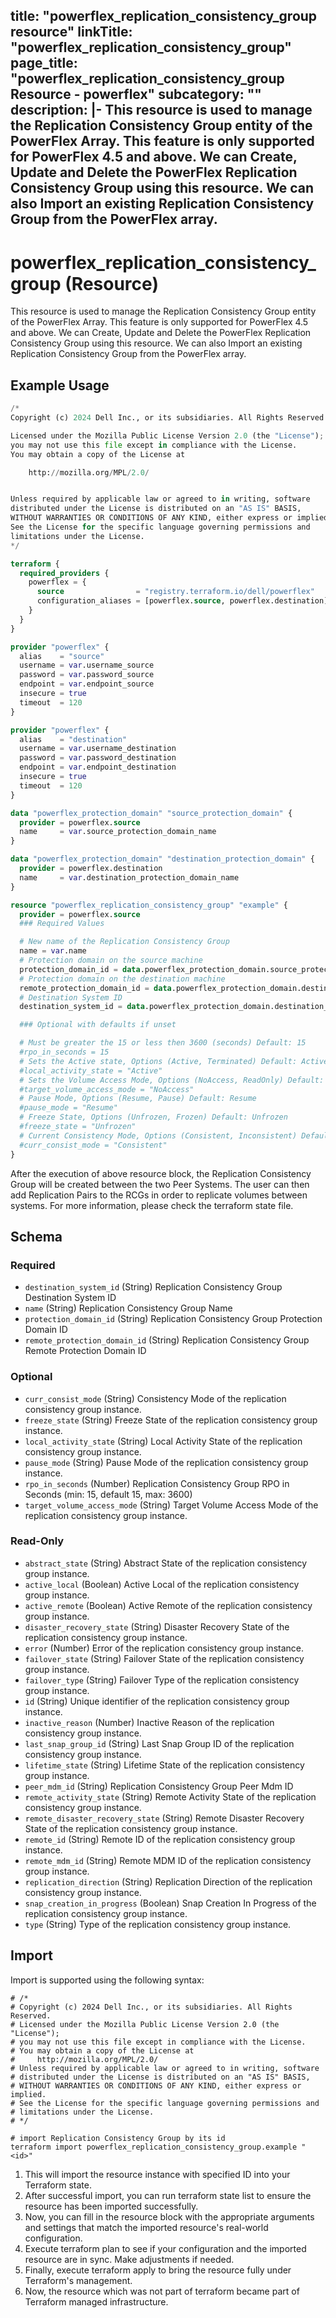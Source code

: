 title: "powerflex_replication_consistency_group resource"
linkTitle: "powerflex_replication_consistency_group"
page_title: "powerflex_replication_consistency_group Resource - powerflex"
subcategory: ""
description: |-
  This resource is used to manage the Replication Consistency Group entity of the PowerFlex Array. This feature is only supported for PowerFlex 4.5 and above. We can Create, Update and Delete the PowerFlex Replication Consistency Group using this resource. We can also Import an existing Replication Consistency Group from the PowerFlex array.
---

# powerflex_replication_consistency_group (Resource)

This resource is used to manage the Replication Consistency Group entity of the PowerFlex Array. This feature is only supported for PowerFlex 4.5 and above. We can Create, Update and Delete the PowerFlex Replication Consistency Group using this resource. We can also Import an existing Replication Consistency Group from the PowerFlex array.

## Example Usage

```terraform
/*
Copyright (c) 2024 Dell Inc., or its subsidiaries. All Rights Reserved.

Licensed under the Mozilla Public License Version 2.0 (the "License");
you may not use this file except in compliance with the License.
You may obtain a copy of the License at

    http://mozilla.org/MPL/2.0/


Unless required by applicable law or agreed to in writing, software
distributed under the License is distributed on an "AS IS" BASIS,
WITHOUT WARRANTIES OR CONDITIONS OF ANY KIND, either express or implied.
See the License for the specific language governing permissions and
limitations under the License.
*/

terraform {
  required_providers {
    powerflex = {
      source                = "registry.terraform.io/dell/powerflex"
      configuration_aliases = [powerflex.source, powerflex.destination]
    }
  }
}

provider "powerflex" {
  alias    = "source"
  username = var.username_source
  password = var.password_source
  endpoint = var.endpoint_source
  insecure = true
  timeout  = 120
}

provider "powerflex" {
  alias    = "destination"
  username = var.username_destination
  password = var.password_destination
  endpoint = var.endpoint_destination
  insecure = true
  timeout  = 120
}

data "powerflex_protection_domain" "source_protection_domain" {
  provider = powerflex.source
  name     = var.source_protection_domain_name
}

data "powerflex_protection_domain" "destination_protection_domain" {
  provider = powerflex.destination
  name     = var.destination_protection_domain_name
}

resource "powerflex_replication_consistency_group" "example" {
  provider = powerflex.source
  ### Required Values

  # New name of the Replication Consistency Group
  name = var.name
  # Protection domain on the source machine
  protection_domain_id = data.powerflex_protection_domain.source_protection_domain.protection_domains[0].id
  # Protection domain on the destination machine
  remote_protection_domain_id = data.powerflex_protection_domain.destination_protection_domain.protection_domains[0].id
  # Destination System ID
  destination_system_id = data.powerflex_protection_domain.destination_protection_domain.protection_domains[0].system_id

  ### Optional with defaults if unset

  # Must be greater the 15 or less then 3600 (seconds) Default: 15
  #rpo_in_seconds = 15
  # Sets the Active state, Options (Active, Terminated) Default: Active
  #local_activity_state = "Active"
  # Sets the Volume Access Mode, Options (NoAccess, ReadOnly) Default: NoAccess
  #target_volume_access_mode = "NoAccess"
  # Pause Mode, Options (Resume, Pause) Default: Resume
  #pause_mode = "Resume"
  # Freeze State, Options (Unfrozen, Frozen) Default: Unfrozen
  #freeze_state = "Unfrozen"
  # Current Consistency Mode, Options (Consistent, Inconsistent) Default: Consistent
  #curr_consist_mode = "Consistent"
}
```

After the execution of above resource block, the Replication Consistency Group will be created between the two Peer Systems. 
The user can then add Replication Pairs to the RCGs in order to replicate volumes between systems.
For more information, please check the terraform state file.

<!-- schema generated by tfplugindocs -->
## Schema

### Required

- `destination_system_id` (String) Replication Consistency Group Destination System ID
- `name` (String) Replication Consistency Group Name
- `protection_domain_id` (String) Replication Consistency Group Protection Domain ID
- `remote_protection_domain_id` (String) Replication Consistency Group Remote Protection Domain ID

### Optional

- `curr_consist_mode` (String) Consistency Mode of the replication consistency group instance.
- `freeze_state` (String) Freeze State of the replication consistency group instance.
- `local_activity_state` (String) Local Activity State of the replication consistency group instance.
- `pause_mode` (String) Pause Mode of the replication consistency group instance.
- `rpo_in_seconds` (Number) Replication Consistency Group RPO in Seconds (min: 15, default 15, max: 3600)
- `target_volume_access_mode` (String) Target Volume Access Mode of the replication consistency group instance.

### Read-Only

- `abstract_state` (String) Abstract State of the replication consistency group instance.
- `active_local` (Boolean) Active Local of the replication consistency group instance.
- `active_remote` (Boolean) Active Remote of the replication consistency group instance.
- `disaster_recovery_state` (String) Disaster Recovery State of the replication consistency group instance.
- `error` (Number) Error of the replication consistency group instance.
- `failover_state` (String) Failover State of the replication consistency group instance.
- `failover_type` (String) Failover Type of the replication consistency group instance.
- `id` (String) Unique identifier of the replication consistency group instance.
- `inactive_reason` (Number) Inactive Reason of the replication consistency group instance.
- `last_snap_group_id` (String) Last Snap Group ID of the replication consistency group instance.
- `lifetime_state` (String) Lifetime State of the replication consistency group instance.
- `peer_mdm_id` (String) Replication Consistency Group Peer Mdm ID
- `remote_activity_state` (String) Remote Activity State of the replication consistency group instance.
- `remote_disaster_recovery_state` (String) Remote Disaster Recovery State of the replication consistency group instance.
- `remote_id` (String) Remote ID of the replication consistency group instance.
- `remote_mdm_id` (String) Remote MDM ID of the replication consistency group instance.
- `replication_direction` (String) Replication Direction of the replication consistency group instance.
- `snap_creation_in_progress` (Boolean) Snap Creation In Progress of the replication consistency group instance.
- `type` (String) Type of the replication consistency group instance.

## Import

Import is supported using the following syntax:

```shell
# /*
# Copyright (c) 2024 Dell Inc., or its subsidiaries. All Rights Reserved.
# Licensed under the Mozilla Public License Version 2.0 (the "License");
# you may not use this file except in compliance with the License.
# You may obtain a copy of the License at
#     http://mozilla.org/MPL/2.0/
# Unless required by applicable law or agreed to in writing, software
# distributed under the License is distributed on an "AS IS" BASIS,
# WITHOUT WARRANTIES OR CONDITIONS OF ANY KIND, either express or implied.
# See the License for the specific language governing permissions and
# limitations under the License.
# */

# import Replication Consistency Group by its id
terraform import powerflex_replication_consistency_group.example "<id>"
```

1. This will import the resource instance with specified ID into your Terraform state.
2. After successful import, you can run terraform state list to ensure the resource has been imported successfully.
3. Now, you can fill in the resource block with the appropriate arguments and settings that match the imported resource's real-world configuration.
4. Execute terraform plan to see if your configuration and the imported resource are in sync. Make adjustments if needed.
5. Finally, execute terraform apply to bring the resource fully under Terraform's management.
6. Now, the resource which was not part of terraform became part of Terraform managed infrastructure.
